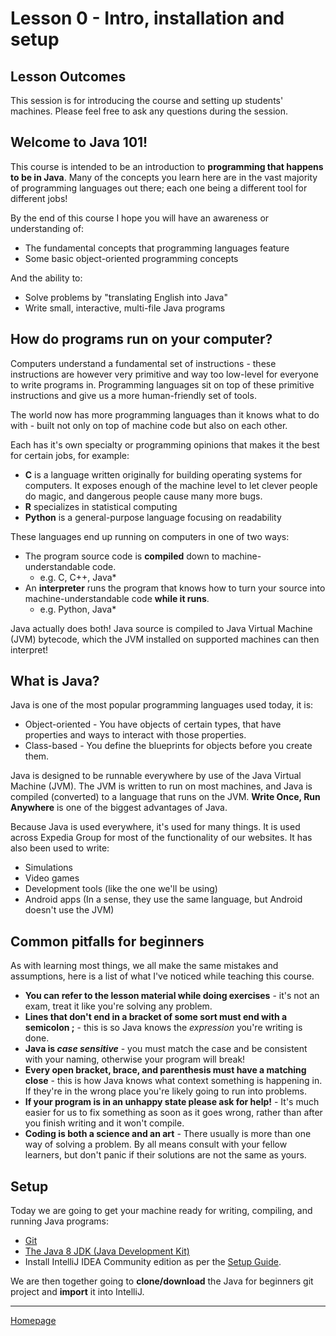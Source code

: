 # Lesson 0 - Intro, installation and setup

## Lesson Outcomes
This session is for introducing the course and setting up students' machines.
Please feel free to ask any questions during the session.

## Welcome to Java 101!
This course is intended to be an introduction to **programming that happens to be in Java**.
Many of the concepts you learn here are in the vast majority of programming languages out there; each one being a different tool for different jobs!

By the end of this course I hope you will have an awareness or understanding of:
* The fundamental concepts that programming languages feature
* Some basic object-oriented programming concepts

And the ability to:
* Solve problems by "translating English into Java"
* Write small, interactive, multi-file Java programs

## How do programs run on your computer?
Computers understand a fundamental set of instructions - these instructions are however very primitive and way too low-level for everyone to write programs in.
Programming languages sit on top of these primitive instructions and give us a more human-friendly set of tools.

The world now has more programming languages than it knows what to do with - built not only on top of machine code but also on each other.

Each has it's own specialty or programming opinions that makes it the best for certain jobs, for example:
* **C** is a language written originally for building operating systems for computers. It exposes enough of the machine level to let clever people do magic, and dangerous people cause many more bugs.
* **R** specializes in statistical computing
* **Python** is a general-purpose language focusing on readability

These languages end up running on computers in one of two ways:
* The program source code is **compiled** down to machine-understandable code.
    - e.g. C, C++, Java*
* An **interpreter** runs the program that knows how to turn your source into machine-understandable code **while it runs**.
    - e.g. Python, Java*

Java actually does both! Java source is compiled to Java Virtual Machine (JVM) bytecode, which the JVM installed on supported machines can then interpret!

## What is Java?
Java is one of the most popular programming languages used today, it is:
* Object-oriented - You have objects of certain types, that have properties and ways to interact with those properties.
* Class-based - You define the blueprints for objects before you create them.

Java is designed to be runnable everywhere by use of the Java Virtual Machine (JVM). The JVM is written to run on most machines, and Java is compiled (converted) to a language that runs on the JVM. **Write Once, Run Anywhere** is one of the biggest advantages of Java.

Because Java is used everywhere, it's used for many things. It is used across Expedia Group for most of the functionality of our websites. It has also been used to write:
* Simulations
* Video games
* Development tools (like the one we'll be using)
* Android apps (In a sense, they use the same language, but Android doesn't use the JVM)

## Common pitfalls for beginners
As with learning most things, we all make the same mistakes and assumptions, here is a list of what I've noticed while teaching this course.

* **You can refer to the lesson material while doing exercises** - it's not an exam, treat it like you're solving any problem.
* **Lines that don't end in a bracket of some sort must end with a semicolon ;** - this is so Java knows the *expression* you're writing is done.
* **Java is *case sensitive*** - you must match the case and be consistent with your naming, otherwise your program will break!
* **Every open bracket, brace, and parenthesis must have a matching close** - this is how Java knows what context something is happening in. If they're in the wrong place you're likely going to run into problems.
* **If your program is in an unhappy state please ask for help!** - It's much easier for us to fix something as soon as it goes wrong, rather than after you finish writing and it won't compile.
* **Coding is both a science and an art** - There usually is more than one way of solving a problem. By all means consult with your fellow learners, but don't panic if their solutions are not the same as yours.
## Setup
Today we are going to get your machine ready for writing, compiling, and running Java programs:
* [Git](https://git-scm.com/downloads)
* [The Java 8 JDK (Java Development Kit)](http://www.oracle.com/technetwork/java/javase/downloads/index.html)
* Install IntelliJ IDEA Community edition as per the [Setup Guide](../intellij-setup.md).

We are then together going to **clone/download** the Java for beginners git project and **import** it into IntelliJ.

---
[Homepage](../index.md)
